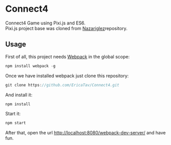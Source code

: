Connect4
=================

Connect4 Game using Pixi.js and ES6.
<br/> Pixi.js project base was cloned from [Nazariglez](https://github.com/Nazariglez/es6-pixi-bolierplate.git)repository.


## Usage
First of all, this project needs [Webpack](https://webpack.github.io/) in the global scope:

```js
npm install webpack -g
```

Once we have installed webpack just clone this repository:
```js
git clone https://github.com/EricaTav/Connect4.git
```

And install it:

```js
npm install
```

Start it:
```js
npm start
```

After that, open the url [http://localhost:8080/webpack-dev-server/](http://localhost:8080/webpack-dev-server/) and have fun.
